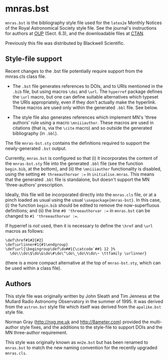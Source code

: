 
mnras.bst
========

`mnras.bst` is the bibliography style file used for the `latex2e` Monthly
Notices of the Royal Astronomical Society style file.  See the
journal's instructions for authors at [OUP][] (Sect. 6.3), and the downloadable
files at [CTAN][].

[OUP]: http://www.oxfordjournals.org/our_journals/mnras/for_authors/
[CTAN]: http://www.tex.ac.uk/CTAN/macros/latex/contrib/mnras/

Previously this file was distributed by Blackwell Scientific.


Style-file support
------------------

Recent changes to the .bst file potentially require support from the
mnras.cls class file.

  * The `.bst` file generates references to DOIs, and to URIs mentioned
    in the `.bib` file, but using macros `\doi` and `\url`.  The
    `hyperref` package defines the `\url` macro, but one can define
    suitable alternatives which typeset the URIs appropriately, even
    if they don't actually make the hyperlink.  These macros are used
    only within the generated `.bbl` file.  See below.

  * The style file also generates references which implement MN's
    'three authors' rule using a macro `\mniiiauthor`.  These macros
    are used in citations (that is, via the `\cite` macro) and so
    outside the generated bibliography (in `.bbl`).

The file `mnras-bst.sty` contains the definitions required to support
the newly-generated `.bst` output.

Currently, `mnras.bst` is configured so that (i) it incorporates the
content of the `mnras-bst.sty` file into the generated `.bbl` file (see
the function `begin.bib`, at the bottom), and (ii) the `\mniiiauthor`
functionality is disabled, using the setting `#0 threeauthorvar :=` in
`initialise.mnras`.  This means that the generated `.bbl` file is
standalone, but doesn't support the MN 'three-authors' prescription.

Ideally, this file will be incorporated directly into the `mnras.cls`
file, or at a pinch loaded as usual using the usual
`\usepackage{mnras-bst}`.  In this case, (i) the function `begin.bib`
should be edited to remove the now-superfluous definitions; and (ii)
the line `#0 'threeauthorvar :=` in `mnras.bst` can be changed to `#1
'threeauthorvar :=`.

If hyperref is _not_ used, then it is necessary to define the `\href`
and `\url` macros as follows:

    \def\href#1#2{#2}
    \def\urlinner#1{#1\endgroup}
    \def\url{\begingroup\def\do##1{\catcode`##1 12 }%
      \do\\\do\$\do\&\do\#\do\^\do\_\do\%\do\~ \ttfamily \urlinner}

(there is a more compact alternative at the top of `mnras-bst.sty`,
which can be used within a class file).


Authors
-------

This style file was originally written by John Sleath and Tim Jenness
at the Mullard Radio Astronomy Observatory in the summer of 1995. It
was derived from the `astron.bst` style file which itself was derived
from the `apalike.bst` style file.

Norman Gray (<http://nxg.me.uk> and <http://8ameter.com>)
provided the multi-author style fixes, and the additions to the
style-file to support DOIs and the MN three-author requirement.

This style was originally known as `mn2e.bst` but has been renamed
to `mnras.bst` to match the new naming convention for the recently
upgraded `mnras.cls`.
